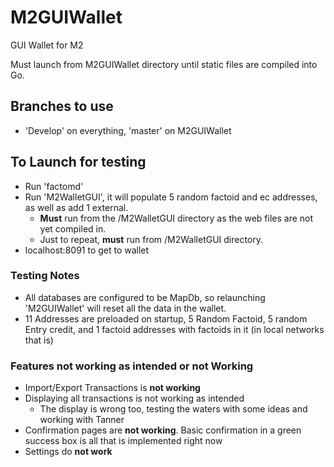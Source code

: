 # M2GUIWallet
GUI Wallet for M2

Must launch from M2GUIWallet directory until static files are compiled into Go.

## Branches to use
 - 'Develop' on everything, 'master' on M2GUIWallet

## To Launch for testing
 - Run 'factomd'
 - Run 'M2WalletGUI', it will populate 5 random factoid and ec addresses, as well as add 1 external.
    - **Must** run from the /M2WalletGUI directory as the web files are not yet compiled in.
    - Just to repeat, **must** run from /M2WalletGUI directory.
 - localhost:8091 to get to wallet


### Testing Notes
 - All databases are configured to be MapDb, so relaunching 'M2GUIWallet' will reset all the data in the wallet.
 - 11 Addresses are preloaded on startup, 5 Random Factoid, 5 random Entry credit, and 1 factoid addresses with factoids in it (in local networks that is)



### Features not working as intended or not Working
  - Import/Export Transactions is **not working**
  - Displaying all transactions is not working as intended
    - The display is wrong too, testing the waters with some ideas and working with Tanner
  - Confirmation pages are **not working**. Basic confirmation in a green success box is all that is implemented right now
  - Settings do **not work**
